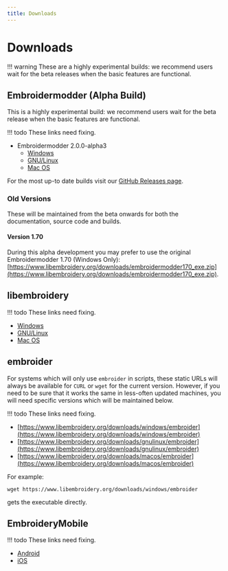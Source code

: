 ```yaml
---
title: Downloads
---
```


# Downloads

!!! warning
    These are a highly experimental builds: we recommend users wait for the beta releases
    when the basic features are functional.

## Embroidermodder (Alpha Build)

This is a highly experimental build: we recommend users wait for the beta release when the basic features
are functional.

!!! todo
    These links need fixing.

* Embroidermodder 2.0.0-alpha3
  * [Windows](https://www.libembroidery.org/downloads/embroidermodder_2.0.0-alpha3_windows.zip)
  * [GNU/Linux](https://www.libembroidery.org/downloads/embroidermodder_2.0.0-alpha3_linux.tar.gz)
  * [Mac OS](https://www.libembroidery.org/downloads/embroidermodder_2.0.0-alpha3_macos.tar.gz)

For the most up-to date builds visit our [GitHub Releases page](https://github.com/Embroidermodder/Embroidermodder/releases).

### Old Versions

These will be maintained from the beta onwards for both the
documentation, source code and builds.

#### Version 1.70

During this alpha development you may prefer to use the original
Embroidermodder 1.70 (Windows Only):
[https://www.libembroidery.org/downloads/embroidermodder170_exe.zip](https://www.libembroidery.org/downloads/embroidermodder170_exe.zip).

## libembroidery

!!! todo
    These links need fixing.

* [Windows](https://www.libembroidery.org/downloads/Windows_Archive.zip)
* [GNU/Linux](https://www.libembroidery.org/downloads/GNU_Linux_Archive.tar.gz)
* [Mac OS](https://www.libembroidery.org/downloads/MacOS_Archive.tar.gz)

## embroider

For systems which will only use `embroider` in scripts, these static URLs will always
be available for `CURL` or `wget` for the current version.
However, if you need to be sure that it works the
same in less-often updated machines, you will need specific versions which will be maintained below.

!!! todo
    These links need fixing.

* [https://www.libembroidery.org/downloads/windows/embroider](https://www.libembroidery.org/downloads/windows/embroider)
* [https://www.libembroidery.org/downloads/gnulinux/embroider](https://www.libembroidery.org/downloads/gnulinux/embroider)
* [https://www.libembroidery.org/downloads/macos/embroider](https://www.libembroidery.org/downloads/macos/embroider)

For example:

    wget https://www.libembroidery.org/downloads/windows/embroider

gets the executable directly.

## EmbroideryMobile

!!! todo
    These links need fixing.

* [Android](https://www.libembroidery.org/downloads/Windows_Archive.zip)
* [iOS](https://www.libembroidery.org/downloads/GNU_Linux_Archive.tar.gz)

